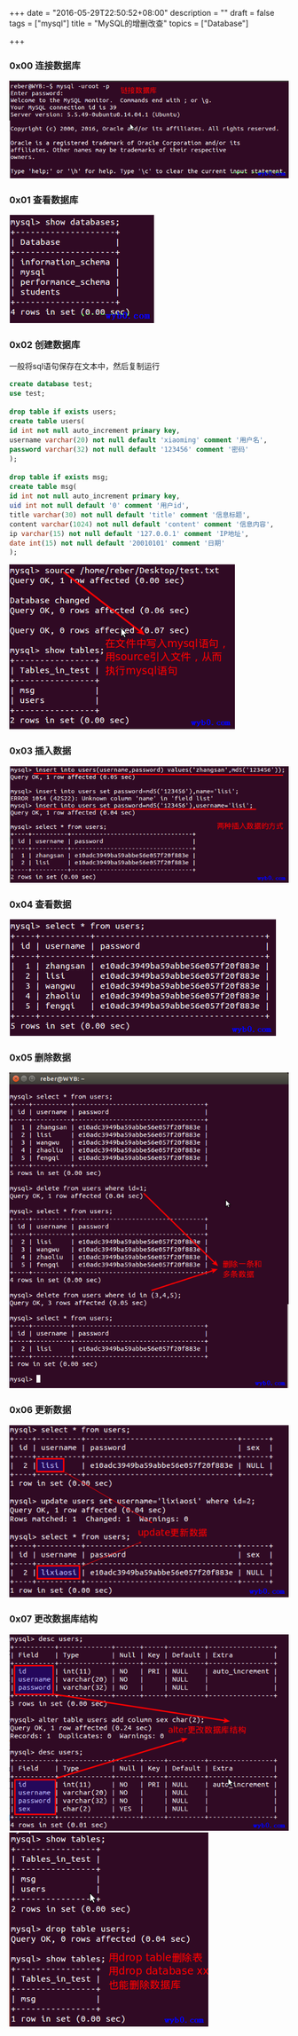 +++
date = "2016-05-29T22:50:52+08:00"
description = ""
draft = false
tags = ["mysql"]
title = "MySQL的增删改查"
topics = ["Database"]

+++

### 0x00 连接数据库
![连接数据库](/img/post/con_mysql.png)

### 0x01 查看数据库
![查看数据库](/img/post/show_databases.png)

### 0x02 创建数据库
一般将sql语句保存在文本中，然后复制运行
```sql
create database test;
use test;

drop table if exists users;
create table users(
id int not null auto_increment primary key,
username varchar(20) not null default 'xiaoming' comment '用户名',
password varchar(32) not null default '123456' comment '密码'
);

drop table if exists msg;
create table msg(
id int not null auto_increment primary key,
uid int not null default '0' comment '用户id',
title varchar(30) not null default 'title' comment '信息标题',
content varchar(1024) not null default 'content' comment '信息内容',
ip varchar(15) not null default '127.0.0.1' comment 'IP地址',
date int(15) not null default '20010101' comment '日期'
);
```
![创建数据库](/img/post/create_database_table.png)

### 0x03 插入数据
![插入数据](/img/post/mysql_insert.png)

### 0x04 查看数据
![查看数据](/img/post/mysql_select.png)

### 0x05 删除数据
![删除数据](/img/post/mysql_delete.png)

### 0x06 更新数据
![更新数据](/img/post/mysql_update.png)

### 0x07 更改数据库结构
![添加一列](/img/post/mysql_alter.png)
![删除一个表](/img/post/mysql_drop.png)
